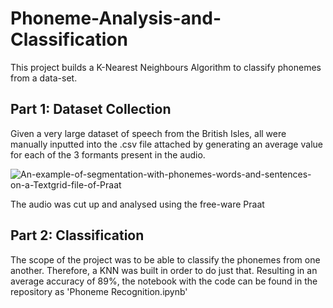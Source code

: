 # Phoneme-Analysis-and-Classification

This project builds a K-Nearest Neighbours Algorithm to classify phonemes from a data-set.

## Part 1: Dataset Collection 
Given a very large dataset of speech from the British Isles, all were manually inputted into the .csv file attached by generating an average value for each of the 3 formants present in the audio.


![An-example-of-segmentation-with-phonemes-words-and-sentences-on-a-Textgrid-file-of-Praat](https://user-images.githubusercontent.com/73174341/128985985-022c811e-3334-4cc2-b356-6b90923e19e5.png)

The audio was cut up and analysed using the free-ware Praat

## Part 2: Classification 
The scope of the project was to be able to classify the phonemes from one another. Therefore, a KNN was built in order to do just that. Resulting in an average accuracy of 89%, the notebook with the code can be found in the repository as 'Phoneme Recognition.ipynb'
